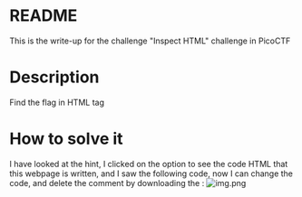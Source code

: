 # README #
This is the write-up for the challenge "Inspect HTML" challenge in PicoCTF
 # Description
Find the flag in HTML tag
# How to solve it
I have looked at the hint, I clicked on the option to see the code HTML that this webpage is written, and I saw the following code,
now I can change the code, and delete the comment by downloading the :
![img.png](images%2Fimg.png)
